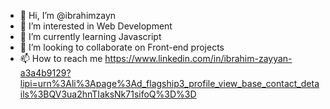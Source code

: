 - 👋 Hi, I’m @ibrahimzayn
- 👀 I’m interested in Web Development
- 🌱 I’m currently learning Javascript
- 💞️ I’m looking to collaborate on Front-end projects
- 📫 How to reach me https://www.linkedin.com/in/ibrahim-zayyan-a3a4b9129?lipi=urn%3Ali%3Apage%3Ad_flagship3_profile_view_base_contact_details%3BQV3ua2hnTIaksNk71sifoQ%3D%3D

<!---
ibrahimzayn/ibrahimzayn is a ✨ special ✨ repository because its `README.md` (this file) appears on your GitHub profile.
You can click the Preview link to take a look at your changes.
--->
